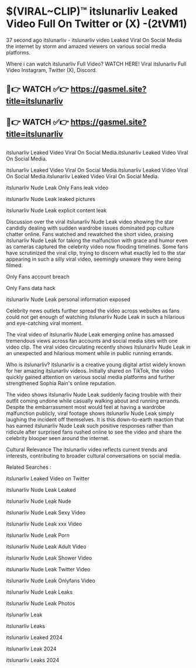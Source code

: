# $(VIRAL~CLIP)™ itslunarliv Leaked Video Full On Twitter or (X) -(2tVM1)
37 second ago itslunarliv - itslunarliv video Leaked Viral On Social Media the internet by storm and amazed viewers on various social media platforms.

Where i can watch itslunarliv Full Video? WATCH HERE! Viral itslunarliv Full Video Instagram, Twitter (X), Discord.

## 🔴👉 WATCH ✅👉 https://gasmel.site?title=itslunarliv
## 🔴👉 WATCH ✅👉 https://gasmel.site?title=itslunarliv
##
itslunarliv Leaked Video Viral On Social Media.itslunarliv Leaked Video Viral On Social Media.

itslunarliv Leaked Video Viral On Social Media.itslunarliv Leaked Video Viral On Social Media.itslunarliv Leaked Video Viral On Social Media.

itslunarliv Nude Leak Only Fans leak video

itslunarliv Nude Leak leaked pictures

itslunarliv Nude Leak explicit content leak

Discussion over the viral itslunarliv Nude Leak video showing the star candidly dealing with sudden wardrobe issues dominated pop culture chatter online. Fans watched and rewatched the short video, praising itslunarliv Nude Leak for taking the malfunction with grace and humor even as cameras captured the celebrity video now flooding timelines. Some fans have scrutinized the viral clip, trying to discern what exactly led to the star appearing in such a silly viral video, seemingly unaware they were being filmed.


Only Fans account breach

Only Fans data hack

itslunarliv Nude Leak personal information exposed

Celebrity news outlets further spread the video across websites as fans could not get enough of watching itslunarliv Nude Leak in such a hilarious and eye-catching viral moment.


The viral video of itslunarliv Nude Leak emerging online has amassed tremendous views across fan accounts and social media sites with one video clip. The viral video circulating recently shows itslunarliv Nude Leak in an unexpected and hilarious moment while in public running errands.


Who is itslunarliv? itslunarliv is a creative young digital artist widely known for her amazing itslunarliv videos. Initially shared on TikTok, the video quickly gained attention on various social media platforms and further strengthened Sophia Rain's online reputation.

The video shows itslunarliv Nude Leak suddenly facing trouble with their outfit coming undone while casually walking about and running errands. Despite the embarrassment most would feel at having a wardrobe malfunction publicly, viral footage shows itslunarliv Nude Leak simply laughing the incident off themselves. It is this down-to-earth reaction that has earned itslunarliv Nude Leak such positive responses rather than ridicule after surprised fans rushed online to see the video and share the celebrity blooper seen around the internet.

Cultural Relevance The itslunarliv video reflects current trends and interests, contributing to broader cultural conversations on social media.

Related Searches :

itslunarliv Leaked Video on Twitter

itslunarliv Nude Leak Leaked

itslunarliv Nude Leak Nude

itslunarliv Nude Leak Sexy Video

itslunarliv Nude Leak xxx Video

itslunarliv Nude Leak Porn

itslunarliv Nude Leak Adult Video

itslunarliv Nude Leak Shower Video

itslunarliv Nude Leak Twitter Video

itslunarliv Nude Leak Onlyfans Video

itslunarliv Nude Leak Leaks

itslunarliv Nude Leak Photos

itslunarliv Leak

itslunarliv Leaks

itslunarliv Leaked 2024

itslunarliv Leak 2024

itslunarliv Leaks 2024
